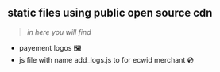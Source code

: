 ## static files using public open source cdn

> _in here you will find_

- payement logos :framed_picture:
- js file with name add_logs.js to for ecwid merchant :cd:
